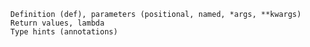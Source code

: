       Definition (def), parameters (positional, named, *args, **kwargs)
      Return values, lambda
      Type hints (annotations)
